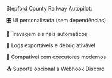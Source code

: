 Stepford County Railway Autopilot:


🎛 UI personalizada (sem dependências)

🚆 Travagem e sinais automáticos

🧾 Logs exportáveis e debug ativável

🪪 Compatível com executores modernos

📤 Suporte opcional a Webhook Discord
